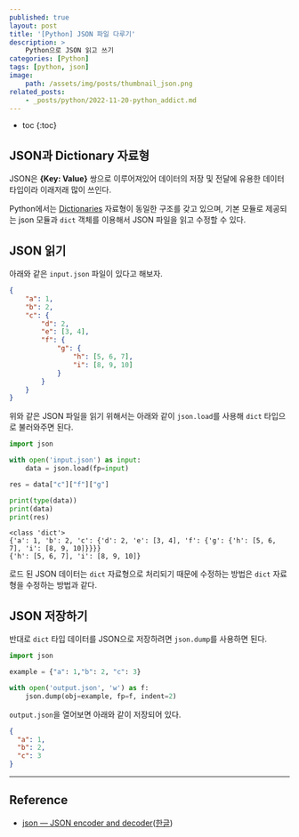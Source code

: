 ```yaml
---
published: true
layout: post
title: '[Python] JSON 파일 다루기'
description: >
    Python으로 JSON 읽고 쓰기
categories: [Python]
tags: [python, json]
image:
    path: /assets/img/posts/thumbnail_json.png
related_posts:
    - _posts/python/2022-11-20-python_addict.md
---
```

* toc
{:toc}

## JSON과 Dictionary 자료형

JSON은 **{Key: Value}** 쌍으로 이루어져있어 데이터의 저장 및 전달에 유용한 데이터 타입이라 이래저래 많이 쓰인다.  

Python에서는 [Dictionaries](https://docs.python.org/3/tutorial/datastructures.html#dictionaries) 자료형이 동일한 구조를 갖고 있으며, 기본 모듈로 제공되는 json 모듈과 `dict` 객체를 이용해서 JSON 파일을 읽고 수정할 수 있다.  

## JSON 읽기

아래와 같은 `input.json` 파일이 있다고 해보자.  

```json
{
    "a": 1,
    "b": 2,
    "c": {
        "d": 2,
        "e": [3, 4],
        "f": {
            "g": {
                "h": [5, 6, 7],
                "i": [8, 9, 10]
            }
        }
    }
}
```

위와 같은 JSON 파일을 읽기 위해서는 아래와 같이 `json.load`를 사용해 `dict` 타입으로 불러와주면 된다.  

```python
import json

with open('input.json') as input:
    data = json.load(fp=input)

res = data["c"]["f"]["g"]

print(type(data))
print(data)
print(res)
```
```
<class 'dict'>
{'a': 1, 'b': 2, 'c': {'d': 2, 'e': [3, 4], 'f': {'g': {'h': [5, 6, 7], 'i': [8, 9, 10]}}}}
{'h': [5, 6, 7], 'i': [8, 9, 10]}
```

로드 된 JSON 데이터는 `dict` 자료형으로 처리되기 때문에 수정하는 방법은 `dict` 자료형을 수정하는 방법과 같다.  

## JSON 저장하기

반대로 `dict` 타입 데이터를 JSON으로 저장하려면 `json.dump`를 사용하면 된다.  

```python
import json

example = {"a": 1,"b": 2, "c": 3}

with open('output.json', 'w') as f:
    json.dump(obj=example, fp=f, indent=2)
```

`output.json`을 열어보면 아래와 같이 저장되어 있다.  

```json
{
  "a": 1,
  "b": 2,
  "c": 3
}
```

---
## Reference
- [json — JSON encoder and decoder](https://docs.python.org/3/library/json.html)([한글](https://docs.python.org/ko/3/library/json.html))